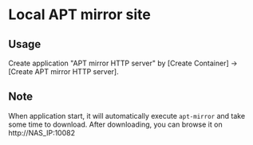 Local APT mirror site
==============================

## Usage
Create application "APT mirror HTTP server" by [Create Container] → [Create APT mirror HTTP server].

## Note
When application start, it will automatically execute ``apt-mirror`` and take some time to download.
After downloading, you can browse it on http://NAS_IP:10082
